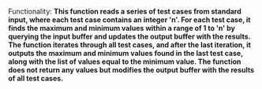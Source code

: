 Functionality: **This function reads a series of test cases from standard input, where each test case contains an integer 'n'. For each test case, it finds the maximum and minimum values within a range of 1 to 'n' by querying the input buffer and updates the output buffer with the results. The function iterates through all test cases, and after the last iteration, it outputs the maximum and minimum values found in the last test case, along with the list of values equal to the minimum value. The function does not return any values but modifies the output buffer with the results of all test cases.**